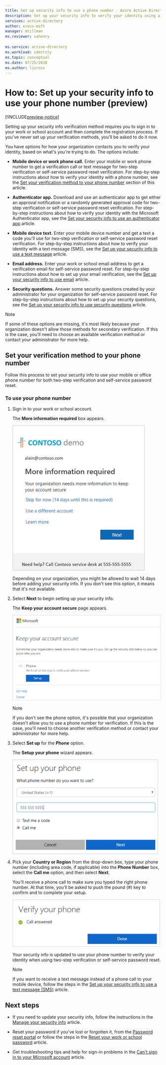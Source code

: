 ```yaml
---
title: Set up security info to use a phone number - Azure Active Directory| Microsoft Docs
description: Set up your security info to verify your identity using a mobile device or work phone number.
services: active-directory
author: eross-msft
manager: mtillman
ms.reviewer: sahenry

ms.service: active-directory
ms.workload: identity
ms.topic: conceptual
ms.date: 07/25/2018
ms.author: lizross
---
```


# How to: Set up your security info to use your phone number (preview)

[!INCLUDE[preview-notice](../../../includes/active-directory-end-user-preview-notice-security-info.md)]

Setting up your security info verification method requires you to sign in to your work or school account and then complete the registration process. If you've never set up your verification methods, you'll be asked to do it now.

You have options for how your organization contacts you to verify your identity, based on what's you're trying to do. The options include:

- **Mobile device or work phone call.** Enter your mobile or work phone number to get a verification call or text message for two-step verification or self-service password reset verification. For step-by-step instructions about how to verify your identity with a phone number, see the [Set your verification method to your phone number](#set-your-verification-method-to-your-phone-number) section of this article.

- **Authenticator app.** Download and use an authenticator app to get either an approval notification or a randomly generated approval code for two-step verification or self-service password reset verification. For step-by-step instructions about how to verify your identity with the Microsoft Authenticator app, see the [Set your security info to use an authenticator app](security-info-setup-auth-app.md) article.

- **Mobile device text.** Enter your mobile device number and get a text a code you'll use for two-step verification or self-service password reset verification. For step-by-step instructions about how to verify your identity with a text message (SMS), see the [Set up your security info to use a text message](security-info-setup-text-msg.md) article.

- **Email address.** Enter your work or school email address to get a verification email for self-service password reset. For step-by-step instructions about how to set up your email verification, see the [Set up your security info to use email](security-info-setup-email.md) article.

- **Security questions.** Answer some security questions created by your administrator for your organization for self-service password reset. For step-by-step instructions about how to set up your security questions, see the [Set up your security info to use security questions](security-info-setup-questions.md) article.

>[!Note]
>If some of these options are missing, it's most likely because your organization doesn't allow those methods for secondary verification. If this is the case, you'll need to choose an available verification method or contact your administrator for more help.

## Set your verification method to your phone number

Follow this process to set your security info to use your mobile or office phone number for both two-step verification and self-service password reset.

### To use your phone number

1. Sign in to your work or school account.

    The **More information required** box appears.

    ![More info required box](media/security-info/security-info-more-info.png)

    Depending on your organization, you might be allowed to wait 14 days before adding your security info. If you don't see this option, it means that it's not available.

2. Select **Next** to begin setting up your security info.

    The **Keep your account secure** page appears.

     ![Security info page, with two-step verification options](media/security-info/security-info-keep-secure-phone.png)

    >[!Note]
    >If you don't see the phone option, it's possible that your organization doesn't allow you to use a phone number for verification. If this is the case, you'll need to choose another verification method or contact your administrator for more help.

3. Select **Set up** for the **Phone** option.

    The **Setup your phone** wizard appears.

    ![Set up your country or region code and phone number](media/security-info/security-info-keep-secure-setup-phone.png)

4. Pick your **Country or Region** from the drop-down box, type your phone number (including area code, if applicable) into the **Phone Number** box, select the **Call me** option, and then select **Next**.

    You'll receive a phone call to make sure you typed the right phone number. At that time, you'll be asked to push the pound (#) key to confirm and to complete your setup.

    ![Verify your phone screen, showing that the call was successfully answered](media/security-info/security-info-keep-secure-verify-phone-call.png)

    Your security info is updated to use your phone number to verify your identity when using two-step verification or self-service password reset.

    >[!Note]
    >If you want to receive a text message instead of a phone call to your mobile device, follow the steps in the [Set up your security info to use a text message (SMS)](security-info-setup-text-msg.md) article.

## Next steps

- If you need to update your security info, follow the instructions in the [Manage your security info](security-info-manage-settings.md) article.

- Reset your password if you've lost or forgotten it, from the [Password reset portal](https://passwordreset.microsoftonline.com/) or follow the steps in the [Reset your work or school password](user-help-reset-password.md) article.

- Get troubleshooting tips and help for sign-in problems in the [Can't sign in to your Microsoft account](https://support.microsoft.com/help/12429/microsoft-account-sign-in-cant) article.